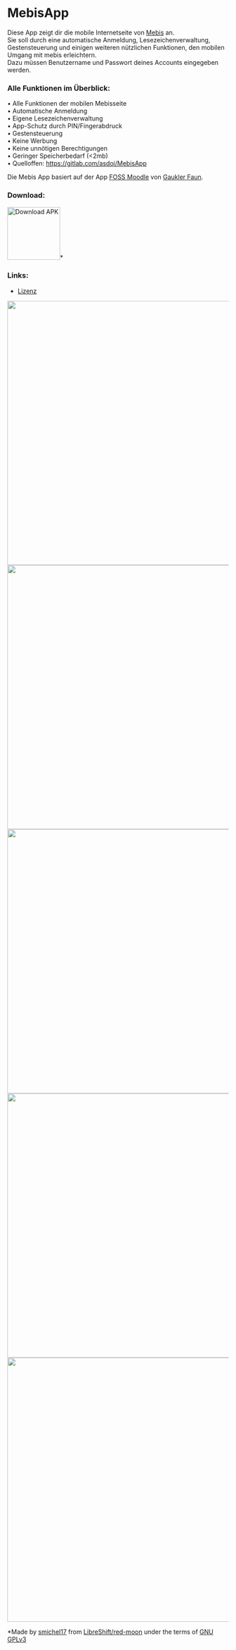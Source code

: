 # MebisApp

Diese App zeigt dir die mobile Internetseite von <a href="https://lernplattform.mebis.bayern.de/my/">Mebis</a> an.  
Sie soll durch eine automatische Anmeldung, Lesezeichenverwaltung, Gestensteuerung und einigen weiteren nützlichen Funktionen, den mobilen Umgang mit mebis erleichtern.  
Dazu müssen Benutzername und Passwort deines Accounts eingegeben werden.

### Alle Funktionen im Überblick:

• Alle Funktionen der mobilen Mebisseite  
• Automatische Anmeldung  
• Eigene Lesezeichenverwaltung  
• App-Schutz durch PIN/Fingerabdruck  
• Gestensteuerung  
• Keine Werbung  
• Keine unnötigen Berechtigungen  
• Geringer Speicherbedarf (<2mb)  
• Quelloffen: https://gitlab.com/asdoi/MebisApp 

Die Mebis App basiert auf der App <a href="https://github.com/scoute-dich/HHSMoodle">FOSS Moodle</a> von <a href="https://github.com/scoute-dich">Gaukler Faun</a>.

### Download:
<a href="https://gitlab.com/asdoi/MebisApp/-/raw/mebis/app/release/mebis.apk" target="_blank">
<img src="https://gitlab.com/asdoi/MebisApp/-/raw/mebis/app/src/main/direct-apk-download.png" alt="Download APK" height="120"/></a>*

### Links:
- [Lizenz](https://gitlab.com/asdoi/MebisApp/-/blob/mebis/LICENSE.md)

<img src="https://gitlab.com/asdoi/MebisApp/-/raw/mebis/fastlane/metadata/android/en-US/images/phoneScreenshots/1.png?inline=false" height="600"/>
<img src="https://gitlab.com/asdoi/MebisApp/-/raw/mebis/fastlane/metadata/android/en-US/images/phoneScreenshots/2.png?inline=false" height="600"/><br>

<img src="https://gitlab.com/asdoi/MebisApp/-/raw/mebis/fastlane/metadata/android/en-US/images/phoneScreenshots/4.jpg?inline=false" height="600"/>
<img src="https://gitlab.com/asdoi/MebisApp/-/raw/mebis/fastlane/metadata/android/en-US/images/phoneScreenshots/5.jpg?inline=false" height="600"/>
<img src="https://gitlab.com/asdoi/MebisApp/-/raw/mebis/fastlane/metadata/android/en-US/images/phoneScreenshots/6.jpg?inline=false" height="600"/>  


*Made by <a href="https://github.com/smichel17">smichel17</a> from <a href="https://github.com/LibreShift/red-moon">LibreShift/red-moon</a> under the terms of <a href="https://www.gnu.org/licenses/gpl-3.0.txt">GNU GPLv3</a>
